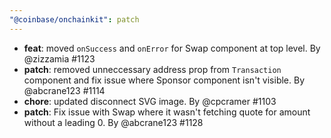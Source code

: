 ```yaml
---
"@coinbase/onchainkit": patch
---
```


- **feat**: moved `onSuccess` and `onError` for Swap component at top level. By @zizzamia #1123
- **patch**: removed unneccessary address prop from `Transaction` component and fix issue where Sponsor component isn't visible. By @abcrane123 #1114
- **chore**: updated disconnect SVG image. By @cpcramer #1103
- **patch**: Fix issue with Swap where it wasn't fetching quote for amount without a leading 0. By @abcrane123 #1128
